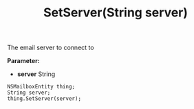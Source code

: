 ﻿---
uid: crmscript_ref_NSMailboxEntity_SetServer
title: SetServer(String server)
intellisense: NSMailboxEntity.SetServer
keywords: NSMailboxEntity, GetServer
so.topic: reference
---

The email server to connect to

**Parameter:** 
 - **server** String

```crmscript
NSMailboxEntity thing;
String server;
thing.SetServer(server);
```

